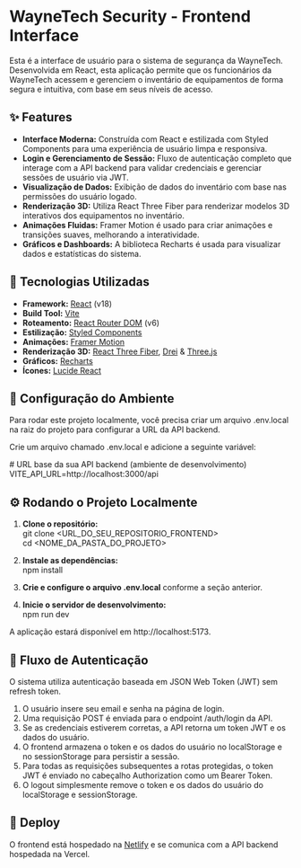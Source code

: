# **WayneTech Security \- Frontend Interface**

Esta é a interface de usuário para o sistema de segurança da WayneTech. Desenvolvida em React, esta aplicação permite que os funcionários da WayneTech acessem e gerenciem o inventário de equipamentos de forma segura e intuitiva, com base em seus níveis de acesso.

## **✨ Features**

* **Interface Moderna:** Construída com React e estilizada com Styled Components para uma experiência de usuário limpa e responsiva.  
* **Login e Gerenciamento de Sessão:** Fluxo de autenticação completo que interage com a API backend para validar credenciais e gerenciar sessões de usuário via JWT.  
* **Visualização de Dados:** Exibição de dados do inventário com base nas permissões do usuário logado.  
* **Renderização 3D:** Utiliza React Three Fiber para renderizar modelos 3D interativos dos equipamentos no inventário.  
* **Animações Fluidas:** Framer Motion é usado para criar animações e transições suaves, melhorando a interatividade.  
* **Gráficos e Dashboards:** A biblioteca Recharts é usada para visualizar dados e estatísticas do sistema.

## **🚀 Tecnologias Utilizadas**

* **Framework:** [React](https://react.dev/) (v18)  
* **Build Tool:** [Vite](https://vitejs.dev/)  
* **Roteamento:** [React Router DOM](https://reactrouter.com/) (v6)  
* **Estilização:** [Styled Components](https://styled-components.com/)  
* **Animações:** [Framer Motion](https://www.framer.com/motion/)  
* **Renderização 3D:** [React Three Fiber](https://docs.pmnd.rs/react-three-fiber/getting-started/introduction), [Drei](https://github.com/pmndrs/drei) & [Three.js](https://threejs.org/)  
* **Gráficos:** [Recharts](https://recharts.org/)  
* **Ícones:** [Lucide React](https://lucide.dev/)

## **🔧 Configuração do Ambiente**

Para rodar este projeto localmente, você precisa criar um arquivo .env.local na raiz do projeto para configurar a URL da API backend.

Crie um arquivo chamado .env.local e adicione a seguinte variável:

\# URL base da sua API backend (ambiente de desenvolvimento)  
VITE\_API\_URL=http://localhost:3000/api

## **⚙️ Rodando o Projeto Localmente**

1. **Clone o repositório:**  
   git clone \<URL\_DO\_SEU\_REPOSITORIO\_FRONTEND\>  
   cd \<NOME\_DA\_PASTA\_DO\_PROJETO\>

2. **Instale as dependências:**  
   npm install

3. **Crie e configure o arquivo .env.local** conforme a seção anterior.  
4. **Inicie o servidor de desenvolvimento:**  
   npm run dev

A aplicação estará disponível em http://localhost:5173.

## **🔐 Fluxo de Autenticação**

O sistema utiliza autenticação baseada em JSON Web Token (JWT) sem refresh token.

1. O usuário insere seu email e senha na página de login.  
2. Uma requisição POST é enviada para o endpoint /auth/login da API.  
3. Se as credenciais estiverem corretas, a API retorna um token JWT e os dados do usuário.  
4. O frontend armazena o token e os dados do usuário no localStorage e no sessionStorage para persistir a sessão.  
5. Para todas as requisições subsequentes a rotas protegidas, o token JWT é enviado no cabeçalho Authorization como um Bearer Token.  
6. O logout simplesmente remove o token e os dados do usuário do localStorage e sessionStorage.

## **🚀 Deploy**

O frontend está hospedado na [Netlify](https://www.netlify.com/) e se comunica com a API backend hospedada na Vercel.

